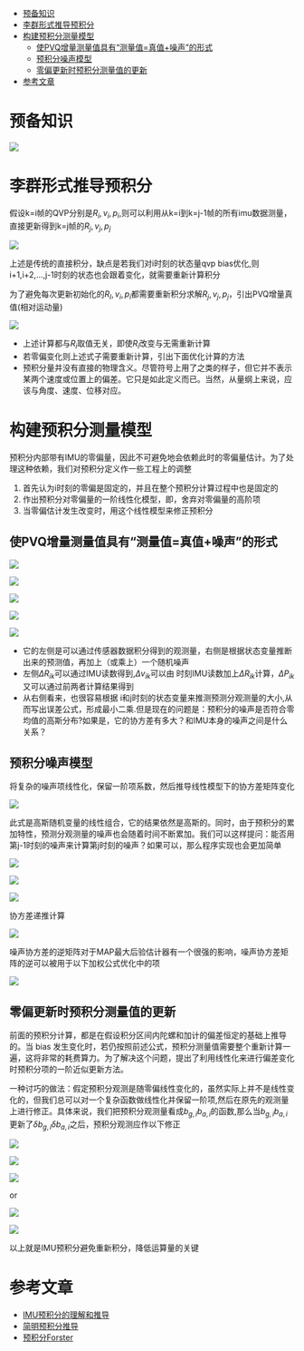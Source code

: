 - [预备知识](#预备知识)
- [李群形式推导预积分](#李群形式推导预积分)
- [构建预积分测量模型](#构建预积分测量模型)
  - [使PVQ增量测量值具有“测量值=真值+噪声”的形式](#使pvq增量测量值具有测量值真值噪声的形式)
  - [预积分噪声模型](#预积分噪声模型)
  - [零偏更新时预积分测量值的更新](#零偏更新时预积分测量值的更新)
- [参考文章](#参考文章)


# 预备知识

![](./img/imu_preintegration_2/img3.png)

# 李群形式推导预积分

假设k=i帧的QVP分别是$R_i, v_i, p_i$,则可以利用从k=i到k=j-1帧的所有imu数据测量，直接更新得到k=j帧的$R_j, v_j, p_j$

![](./img/imu_preintegration_2/img1.png)

上述是传统的直接积分，缺点是若我们对i时刻的状态量qvp bias优化,则i+1,i+2,...,j-1时刻的状态也会跟着变化，就需要重新计算积分

为了避免每次更新初始化的$R_I, v_i, p_i$都需要重新积分求解$R_j, v_j, p_j$，引出PVQ增量真值(相对运动量)

![](./img/imu_preintegration_2/img2.png)

- 上述计算都与$R_i$取值无关，即使$R_i$改变与无需重新计算
- 若零偏变化则上述式子需要重新计算，引出下面优化计算的方法
- 预积分量并没有直接的物理含义。尽管符号上用了之类的样子，但它并不表示某两个速度或位置上的偏差。它只是如此定义而已。当然，从量纲上来说，应该与角度、速度、位移对应。

# 构建预积分测量模型

预积分内部带有IMU的零偏量，因此不可避免地会依赖此时的零偏量估计。为了处理这种依赖，我们对预积分定义作一些工程上的调整

1. 首先认为i时刻的零偏是固定的，并且在整个预积分计算过程中也是固定的
2. 作出预积分对零偏量的一阶线性化模型，即，舍弃对零偏量的高阶项
3. 当零偏估计发生改变时，用这个线性模型来修正预积分


## 使PVQ增量测量值具有“测量值=真值+噪声”的形式

![](./img/imu_preintegration_2/img4.png)

![](./img/imu_preintegration_2/img5.png)

![](./img/imu_preintegration_2/img6.png)

![](./img/imu_preintegration_2/img7.png)

![](./img/imu_preintegration_2/img8.png)

- 它的左侧是可以通过传感器数据积分得到的观测量，右侧是根据状态变量推断出来的预测值，再加上（或乘上）一个随机噪声
- 左侧$\Delta R_{ik}$可以通过IMU读数得到,$\Delta v_{ik}$可以由 
 时刻IMU读数加上$\Delta R_{ik}$计算，$\Delta P_{ik}$又可以通过前两者计算结果得到
- 从右侧看来，也很容易根据 i和j时刻的状态变量来推测预测分观测量的大小,从而写出误差公式，形成最小二乘.但是现在的问题是：预积分的噪声是否符合零均值的高斯分布?如果是，它的协方差有多大？和IMU本身的噪声之间是什么关系？

## 预积分噪声模型

将复杂的噪声项线性化，保留一阶项系数，然后推导线性模型下的协方差矩阵变化

![](./img/imu_preintegration_2/img9.png)

此式是高斯随机变量的线性组合，它的结果依然是高斯的。同时，由于预积分的累加特性，预测分观测量的噪声也会随着时间不断累加。我们可以这样提问：能否用第j-1时刻的噪声来计算第j时刻的噪声？如果可以，那么程序实现也会更加简单

![](./img/imu_preintegration_2/img10.png)

![](./img/imu_preintegration_2/img11.png)

![](./img/imu_preintegration_2/img12.png)

协方差递推计算

![](./img/imu_preintegration_2/img14.png)

噪声协方差的逆矩阵对于MAP最大后验估计器有一个很强的影响，噪声协方差矩阵的逆可以被用于以下加权公式优化中的项

![](./img/imu_preintegration_2/img13.png)

## 零偏更新时预积分测量值的更新

前面的预积分计算，都是在假设积分区间内陀螺和加计的偏差恒定的基础上推导的。当 bias 发生变化时，若仍按照前述公式，预积分测量值需要整个重新计算一遍，这将非常的耗费算力。为了解决这个问题，提出了利用线性化来进行偏差变化时预积分项的一阶近似更新方法。

一种讨巧的做法：假定预积分观测是随零偏线性变化的，虽然实际上并不是线性变化的，但我们总可以对一个复杂函数做线性化并保留一阶项,然后在原先的观测量上进行修正。具体来说，我们把预积分观测量看成$b_{g,i} b_{a,i}$的函数,那么当$b_{g,i} b_{a,i}$更新了$\delta b_{g,i} \delta b_{a,i}$之后，预积分观测应作以下修正

![](./img/imu_preintegration_2/img15.png)

![](./img/imu_preintegration_2/img16.png)

![](./img/imu_preintegration_2/img17.png)

or

![](./img/imu_preintegration_2/img19.png)

![](./img/imu_preintegration_2/img18.png)

以上就是IMU预积分避免重新积分，降低运算量的关键

# 参考文章

- [IMU预积分的理解和推导](https://zhuanlan.zhihu.com/p/473227932)
- [简明预积分推导](https://zhuanlan.zhihu.com/p/388859808)
- [预积分Forster](https://zhuanlan.zhihu.com/p/635496502)
